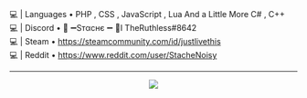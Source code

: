<div>

<br>

💻 | Languages • PHP , CSS , JavaScript , Lua And a Little More C# , C++ <br>
💻 | Discord • 🖤 ➖Sтαcнє ➖ 💛I TheRuthless#8642 <br>
💻 | Steam • https://steamcommunity.com/id/justlivethis <br>
💻 | Reddit • https://www.reddit.com/user/StacheNoisy <br>

<hr>
<p href=""><p>
  
<p align="center">
<img style="margin-left: auto;" src="http://stachemsc.xyz/github.svg"></img>
<p>
  
<p href=""><p>
</div>
